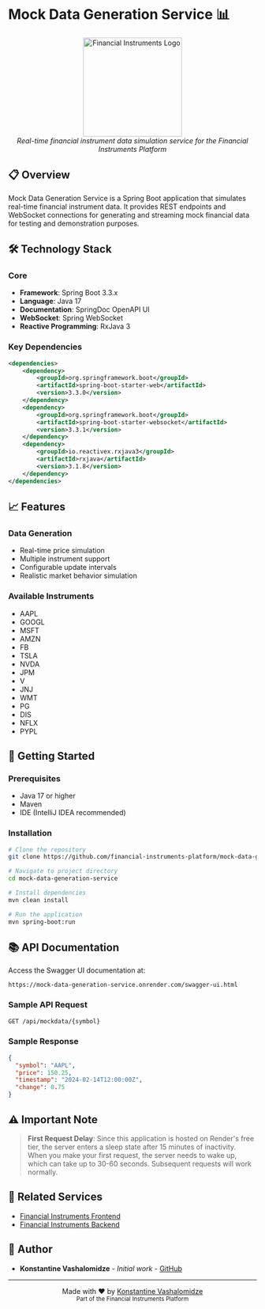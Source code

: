 # Mock Data Generation Service 📊

<p align="center">
  <img src="https://p7.hiclipart.com/preview/391/315/584/black-white-computer-icons-coin-money-coin-ico.jpg" alt="Financial Instruments Logo" width="200"/>
  <br>
  <em>Real-time financial instrument data simulation service for the Financial Instruments Platform</em>
</p>

## 📋 Overview

Mock Data Generation Service is a Spring Boot application that simulates real-time financial instrument data. It provides REST endpoints and WebSocket connections for generating and streaming mock financial data for testing and demonstration purposes.

## 🛠️ Technology Stack

### Core
- **Framework**: Spring Boot 3.3.x
- **Language**: Java 17
- **Documentation**: SpringDoc OpenAPI UI
- **WebSocket**: Spring WebSocket
- **Reactive Programming**: RxJava 3

### Key Dependencies
```xml
<dependencies>
    <dependency>
        <groupId>org.springframework.boot</groupId>
        <artifactId>spring-boot-starter-web</artifactId>
        <version>3.3.0</version>
    </dependency>
    <dependency>
        <groupId>org.springframework.boot</groupId>
        <artifactId>spring-boot-starter-websocket</artifactId>
        <version>3.3.1</version>
    </dependency>
    <dependency>
        <groupId>io.reactivex.rxjava3</groupId>
        <artifactId>rxjava</artifactId>
        <version>3.1.8</version>
    </dependency>
</dependencies>
```

## 📈 Features

### Data Generation
- Real-time price simulation
- Multiple instrument support
- Configurable update intervals
- Realistic market behavior simulation

### Available Instruments
- AAPL
- GOOGL
- MSFT
- AMZN
- FB
- TSLA
- NVDA
- JPM
- V
- JNJ
- WMT
- PG
- DIS
- NFLX
- PYPL

## 🚀 Getting Started

### Prerequisites
- Java 17 or higher
- Maven
- IDE (IntelliJ IDEA recommended)

### Installation

```bash
# Clone the repository
git clone https://github.com/financial-instruments-platform/mock-data-generation-service.git

# Navigate to project directory
cd mock-data-generation-service

# Install dependencies
mvn clean install

# Run the application
mvn spring-boot:run
```

## 📚 API Documentation

Access the Swagger UI documentation at:
```
https://mock-data-generation-service.onrender.com/swagger-ui.html
```

### Sample API Request
```bash
GET /api/mockdata/{symbol}
```

### Sample Response
```json
{
  "symbol": "AAPL",
  "price": 150.25,
  "timestamp": "2024-02-14T12:00:00Z",
  "change": 0.75
}
```

## ⚠️ Important Note
> **First Request Delay**: Since this application is hosted on Render's free tier, the server enters a sleep state after 15 minutes of inactivity. When you make your first request, the server needs to wake up, which can take up to 30-60 seconds. Subsequent requests will work normally.

## 🔗 Related Services
- [Financial Instruments Frontend](https://github.com/financial-instruments-platform/financial-instruments-platform-frontend)
- [Financial Instruments Backend](https://github.com/financial-instruments-platform/financial-instruments-platform-backend)

## 👥 Author

- **Konstantine Vashalomidze** - _Initial work_ - [GitHub](https://github.com/KonstantineVashalomidze)

---

<p align="center">
  Made with ❤️ by <a href="https://github.com/KonstantineVashalomidze">Konstantine Vashalomidze</a>
  <br>
  <sub>Part of the Financial Instruments Platform</sub>
</p>
